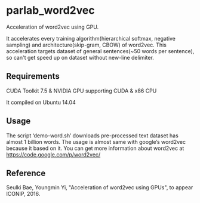 # parlab_word2vec
Acceleration of word2vec using GPU.

It accelerates every training algorithm(hierarchical softmax, negative sampling) and architecture(skip-gram, CBOW) of word2vec. This acceleration targets dataset of general sentences(~50 words per sentence), so can't get speed up on dataset without new-line delimiter.

Requirements
-------
CUDA Toolkit 7.5 & NVIDIA GPU supporting CUDA & x86 CPU

It compiled on Ubuntu 14.04

Usage
-------
The script ‘demo-word.sh’ downloads pre-processed text dataset has almost 1 billion words.
The usage is almost same with google’s word2vec because it based on it. You can get more information about word2vec at https://code.google.com/p/word2vec/

Reference
-------
Seulki Bae, Youngmin Yi, "Acceleration of word2vec using GPUs", to appear ICONIP, 2016.
